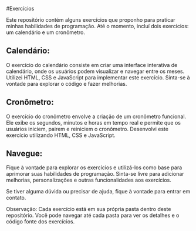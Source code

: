 #Exercícios

Este repositório contém alguns exercícios que proponho para praticar minhas habilidades de programação. Até o momento, incluí dois exercícios: um calendário e um cronômetro.

## Calendário:

O exercício do calendário consiste em criar uma interface interativa de calendário, onde os usuários podem visualizar e navegar entre os meses. Utilizei HTML, CSS e JavaScript para implementar este exercício. Sinta-se à vontade para explorar o código e fazer melhorias.

## Cronômetro: 

O exercício do cronômetro envolve a criação de um cronômetro funcional. Ele exibe os segundos, minutos e horas em tempo real e permite que os usuários iniciem, pairem e reiniciem o cronômetro. Desenvolvi este exercício utilizando HTML, CSS e JavaScript.

## Navegue:

Fique à vontade para explorar os exercícios e utilizá-los como base para aprimorar suas habilidades de programação. Sinta-se livre para adicionar melhorias, personalizações e outras funcionalidades aos exercícios.

Se tiver alguma dúvida ou precisar de ajuda, fique à vontade para entrar em contato.

Observação: Cada exercício está em sua própria pasta dentro deste repositório. Você pode navegar até cada pasta para ver os detalhes e o código fonte dos exercícios.
